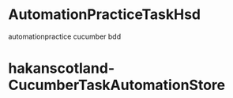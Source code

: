 # AutomationPracticeTaskHsd
automationpractice cucumber bdd
# hakanscotland-CucumberTaskAutomationStore
